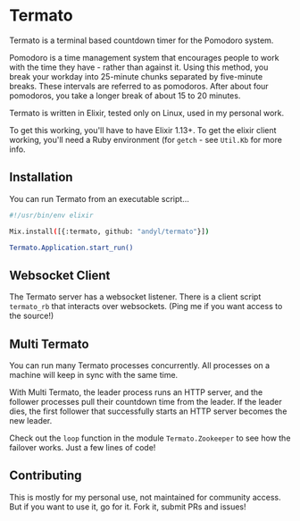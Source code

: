 # Termato

Termato is a terminal based countdown timer for the Pomodoro system.

Pomodoro is a time management system that encourages people to work with the
time they have - rather than against it. Using this method, you break your
workday into 25-minute chunks separated by five-minute breaks. These intervals
are referred to as pomodoros.  After about four pomodoros, you take a longer
break of about 15 to 20 minutes.

Termato is written in Elixir, tested only on Linux, used in my personal work.

To get this working, you'll have to have Elixir 1.13+. To get the elixir client
working, you'll need a Ruby environment (for `getch` - see `Util.Kb` for more
info.

## Installation

You can run Termato from an executable script...

```bash
#!/usr/bin/env elixir

Mix.install([{:termato, github: "andyl/termato"}])

Termato.Application.start_run()
```

## Websocket Client 

The Termato server has a websocket listener.  There is a client script
`termato_rb` that interacts over websockets. (Ping me if you want access to the
source!)

## Multi Termato

You can run many Termato processes concurrently.  All processes on a
machine will keep in sync with the same time.

With Multi Termato, the leader process runs an HTTP server, and the follower
processes pull their countdown time from the leader.  If the leader dies, the
first follower that successfully starts an HTTP server becomes the new leader.

Check out the `loop` function in the module `Termato.Zookeeper` to see how the
failover works.  Just a few lines of code!

## Contributing

This is mostly for my personal use, not maintained for community access.  But
if you want to use it, go for it. Fork it, submit PRs and issues!
